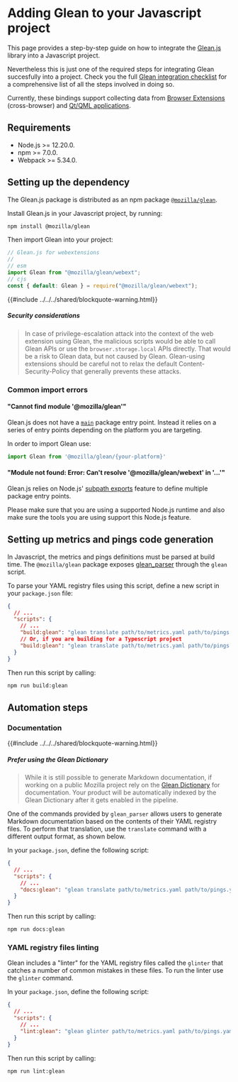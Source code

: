 # Adding Glean to your Javascript project

This page provides a step-by-step guide on how to integrate the [Glean.js](https://github.com/mozilla/glean.js/) library into a Javascript project.

Nevertheless this is just one of the required steps for integrating Glean succesfully into a project. Check you the full [Glean integration checklist](./index.md) for a comprehensive list of all the steps involved in doing so.

Currently, these bindings support collecting data from [Browser Extensions](https://developer.mozilla.org/en-US/docs/Mozilla/Add-ons/WebExtensions) (cross-browser) and [Qt/QML applications](https://doc.qt.io/qt-5/qtqml-index.html).

## Requirements

* Node.js >= 12.20.0.
* npm >= 7.0.0.
* Webpack >= 5.34.0.

## Setting up the dependency

The Glean.js package is distributed as an npm package [`@mozilla/glean`](https://www.npmjs.com/package/@mozilla/glean).

Install Glean.js in your Javascript project, by running:

```bash
npm install @mozilla/glean
```

Then import Glean into your project:

```js
// Glean.js for webextensions
//
// esm
import Glean from "@mozilla/glean/webext";
// cjs
const { default: Glean } = require("@mozilla/glean/webext");
```

{{#include ../../../shared/blockquote-warning.html}}

##### Security considerations

> In case of privilege-escalation attack into the context of the web extension using Glean, the malicious scripts would be able to call Glean APIs or use the `browser.storage.local` APIs directly.
> That would be a risk to Glean data, but not caused by Glean. Glean-using extensions should be careful not to relax the default Content-Security-Policy that generally prevents these attacks.

### Common import errors

#### "Cannot find module '@mozilla/glean'"

Glean.js does not have a [`main`](https://nodejs.org/api/packages.html#packages_main_entry_point_export) package entry point.
Instead it relies on a series of entry points depending on the platform you are targeting.
 
In order to import Glean use:

```js
import Glean from '@mozilla/glean/{your-platform}'
```
 
#### "Module not found: Error: Can't resolve '@mozilla/glean/webext' in '...'"
 
Glean.js relies on Node.js' [subpath exports](https://nodejs.org/api/packages.html#packages_subpath_exports)
feature to define multiple package entry points.
 
Please make sure that you are using a supported Node.js runtime and also make sure the tools you are using support this Node.js feature.

## Setting up metrics and pings code generation

In Javascript, the metrics and pings definitions must be parsed at build time.
The `@mozilla/glean` package exposes [glean_parser](https://github.com/mozilla/glean_parser) through the `glean` script.

To parse your YAML registry files using this script, define a new script in your `package.json` file:

```json
{
  // ...
  "scripts": {
    // ...
    "build:glean": "glean translate path/to/metrics.yaml path/to/pings.yaml -f javascript -o path/to/generated",
    // Or, if you are building for a Typescript project
    "build:glean": "glean translate path/to/metrics.yaml path/to/pings.yaml -f typescript -o path/to/generated"
  }
}
```

Then run this script by calling:

```bash
npm run build:glean
```

## Automation steps

### Documentation

{{#include ../../../shared/blockquote-warning.html}}

##### Prefer using the Glean Dictionary

> While it is still possible to generate Markdown documentation, if working on a public Mozilla project rely on the [Glean Dictionary] for documentation.
> Your product will be automatically indexed by the Glean Dictionary after it gets enabled in the pipeline.

One of the commands provided by `glean_parser` allows users to generate Markdown documentation based on the contents of their YAML registry files.
To perform that translation, use the `translate` command with a different output format, as shown below.

In your `package.json`, define the following script:

```json
{
  // ...
  "scripts": {
    // ...
    "docs:glean": "glean translate path/to/metrics.yaml path/to/pings.yaml -f markdown -o path/to/docs",
  }
}
```

Then run this script by calling:

```bash
npm run docs:glean
```

### YAML registry files linting

Glean includes a "linter" for the YAML registry files called the `glinter` that catches a number of common mistakes in these files.
To run the linter use the `glinter` command.

In your `package.json`, define the following script:

```json
{
  // ...
  "scripts": {
    // ...
    "lint:glean": "glean glinter path/to/metrics.yaml path/to/pings.yaml",
  }
}
```

Then run this script by calling:

```bash
npm run lint:glean
```

[Glean Dictionary]: https://dictionary.telemetry.mozilla.org
